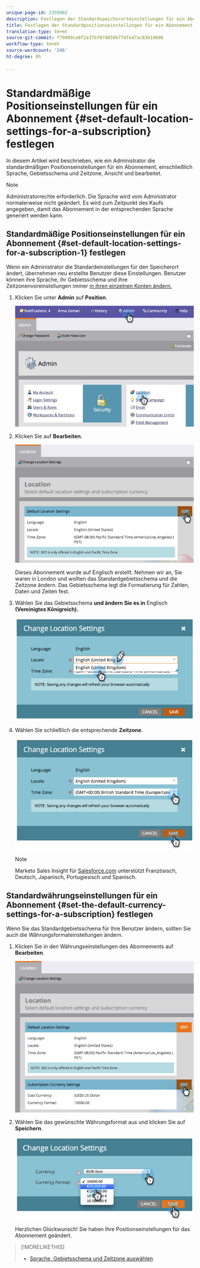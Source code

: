 ```yaml
---
unique-page-id: 2359902
description: Festlegen der Standardspeicherorteinstellungen für ein Abonnement - Marketing Docs - Produktdokumentation
title: Festlegen der Standardpositionseinstellungen für ein Abonnement
translation-type: tm+mt
source-git-commit: f79909ce8f2e37bf0748596774fe47ac03618696
workflow-type: tm+mt
source-wordcount: '246'
ht-degree: 0%

---
```



# Standardmäßige Positionseinstellungen für ein Abonnement {#set-default-location-settings-for-a-subscription} festlegen

In diesem Artikel wird beschrieben, wie ein Administrator die standardmäßigen Positionseinstellungen für ein Abonnement, einschließlich Sprache, Gebietsschema und Zeitzone, Ansicht und bearbeitet.

>[!NOTE]
>
>Administratorrechte erforderlich. Die Sprache wird vom Administrator normalerweise nicht geändert. Es wird zum Zeitpunkt des Kaufs angegeben, damit das Abonnement in der entsprechenden Sprache generiert werden kann.

## Standardmäßige Positionseinstellungen für ein Abonnement {#set-default-location-settings-for-a-subscription-1} festlegen

Wenn ein Administrator die Standardeinstellungen für den Speicherort ändert, übernehmen neu erstellte Benutzer diese Einstellungen. Benutzer können ihre Sprache, ihr Gebietsschema und ihre Zeitzonenvoreinstellungen immer [in ihren einzelnen Konten ändern.](/help/marketo/product-docs/administration/settings/select-your-language-locale-and-time-zone.md)

1. Klicken Sie unter **Admin** auf **Position**.

   ![](assets/image2014-11-7-11-3a39-3a17.png)

1. Klicken Sie auf **Bearbeiten**.

   ![](assets/image2014-11-7-11-3a40-3a39.png)

   Dieses Abonnement wurde auf Englisch erstellt. Nehmen wir an, Sie waren in London und wollten das Standardgebietsschema und die Zeitzone ändern. Das Gebietsschema legt die Formatierung für Zahlen, Daten und Zeiten fest.

1. Wählen Sie das Gebietsschema **und ändern Sie es in** Englisch **(Vereinigtes Königreich).**

   ![](assets/image2014-11-7-11-3a51-3a26.png)

1. Wählen Sie schließlich die entsprechende **Zeitzone**.

   ![](assets/image2014-11-7-14-3a42-3a34.png)

   >[!NOTE]
   >
   >Marketo Sales Insight für [Salesforce.com](https://salesforce.com/) unterstützt Französisch, Deutsch, Japanisch, Portugiesisch und Spanisch.

## Standardwährungseinstellungen für ein Abonnement {#set-the-default-currency-settings-for-a-subscription} festlegen

Wenn Sie das Standardgebietsschema für Ihre Benutzer ändern, sollten Sie auch die Währungsformateinstellungen ändern.

1. Klicken Sie in den Währungseinstellungen des Abonnements auf **Bearbeiten**.

   ![](assets/image2014-11-7-15-3a50-3a33.png)

1. Wählen Sie das gewünschte Währungsformat aus und klicken Sie auf **Speichern**.

   ![](assets/image2014-11-7-15-3a58-3a21.png)

   Herzlichen Glückwunsch! Sie haben Ihre Positionseinstellungen für das Abonnement geändert.

>[!MORELIKETHIS]
>
>* [Sprache, Gebietsschema und Zeitzone auswählen](/help/marketo/product-docs/administration/settings/select-your-language-locale-and-time-zone.md)

